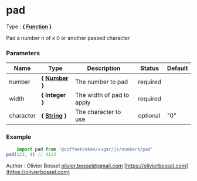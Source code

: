 # pad

<!-- @namespace: sugar.js.number.pad -->

Type : **{ [Function](https://developer.mozilla.org/fr/docs/Web/JavaScript/Reference/Objets_globaux/Function) }**


Pad a number n of x 0 or another passed character



### Parameters
Name  |  Type  |  Description  |  Status  |  Default
------------  |  ------------  |  ------------  |  ------------  |  ------------
number  |  **{ [Number](https://developer.mozilla.org/fr/docs/Web/JavaScript/Reference/Objets_globaux/Number) }**  |  The number to pad  |  required  |
width  |  **{ Integer }**  |  The width of pad to apply  |  required  |
character  |  **{ [String](https://developer.mozilla.org/fr/docs/Web/JavaScript/Reference/Objets_globaux/String) }**  |  The character to use  |  optional  |  "0"

### Example
```js
	import pad from '@coffeekraken/sugar/js/numbers/pad'
pad(123, 4) // 0123
```
Author : Olivier Bossel [olivier.bossel@gmail.com](mailto:olivier.bossel@gmail.com) [https://olivierbossel.com](https://olivierbossel.com)